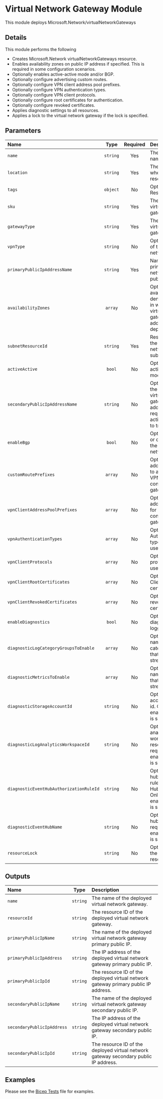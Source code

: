 # Virtual Network Gateway Module

This module deploys Microsoft.Network/virtualNetworkGateways

## Details

This module performs the following

- Creates Microsoft.Network virtualNetworkGateways resource.
- Enables availability zones on public IP address if specified. This is required in some configuration scenarios.
- Optionally enables active-active mode and/or BGP.
- Optionally configure advertising custom routes.
- Optionally configure VPN client address pool prefixes.
- Optionally configure VPN authentication types.
- Optionally configure VPN client protocols.
- Optionally configure root certificates for authentication.
- Optionally configure revoked certificates.
- Applies diagnostic settings to all resources.
- Applies a lock to the virtual network gateway if the lock is specified.

## Parameters

| Name                                    | Type     | Required | Description                                                                                                                         |
| :-------------------------------------- | :------: | :------: | :---------------------------------------------------------------------------------------------------------------------------------- |
| `name`                                  | `string` | Yes      | The resource name.                                                                                                                  |
| `location`                              | `string` | Yes      | The geo-location where the resource lives.                                                                                          |
| `tags`                                  | `object` | No       | Optional. Resource tags.                                                                                                            |
| `sku`                                   | `string` | Yes      | The sku of this virtual network gateway.                                                                                            |
| `gatewayType`                           | `string` | Yes      | The type of this virtual network gateway.                                                                                           |
| `vpnType`                               | `string` | No       | Optional. The type of this virtual network gateway.                                                                                 |
| `primaryPublicIpAddressName`            | `string` | Yes      | Name of the primary virtual network gateway public IP address.                                                                      |
| `availabilityZones`                     | `array`  | No       | Optional. A list of availability zones denoting the zone in which the virtual network gateway public IP address should be deployed. |
| `subnetResourceId`                      | `string` | Yes      | Resource ID of the virtual network gateway subnet.                                                                                  |
| `activeActive`                          | `bool`   | No       | Optional. Enable active-active mode.                                                                                                |
| `secondaryPublicIpAddressName`          | `string` | No       | Optional. Name of the secondary virtual network gateway public IP address. Only required when activeActive is set to true.          |
| `enableBgp`                             | `bool`   | No       | Optional. Enable or disable BGP on the virtual network gateway.                                                                     |
| `customRoutePrefixes`                   | `array`  | No       | Optional. The additional routes to advertise to VPN clients connecting to the gateway.                                              |
| `vpnClientAddressPoolPrefixes`          | `array`  | No       | Optional. The address prefixes for VPN clients connecting to the gateway.                                                           |
| `vpnAuthenticationTypes`                | `array`  | No       | Optional. The VPN Authentication type(s) to be used.                                                                                |
| `vpnClientProtocols`                    | `array`  | No       | Optional. The VPN protocol(s) to be used.                                                                                           |
| `vpnClientRootCertificates`             | `array`  | No       | Optional. The VPN Client root certificates.                                                                                         |
| `vpnClientRevokedCertificates`          | `array`  | No       | Optional. VPN revoked certificates.                                                                                                 |
| `enableDiagnostics`                     | `bool`   | No       | Optional. Enable diagnostic logging.                                                                                                |
| `diagnosticLogCategoryGroupsToEnable`   | `array`  | No       | Optional. The name of log category groups that will be streamed.                                                                    |
| `diagnosticMetricsToEnable`             | `array`  | No       | Optional. The name of metrics that will be streamed.                                                                                |
| `diagnosticStorageAccountId`            | `string` | No       | Optional. Storage account resource id. Only required if enableDiagnostics is set to true.                                           |
| `diagnosticLogAnalyticsWorkspaceId`     | `string` | No       | Optional. Log analytics workspace resource id. Only required if enableDiagnostics is set to true.                                   |
| `diagnosticEventHubAuthorizationRuleId` | `string` | No       | Optional. Event hub authorization rule for the Event Hubs namespace. Only required if enableDiagnostics is set to true.             |
| `diagnosticEventHubName`                | `string` | No       | Optional. Event hub name. Only required if enableDiagnostics is set to true.                                                        |
| `resourceLock`                          | `string` | No       | Optional. Specify the type of resource lock.                                                                                        |

## Outputs

| Name                       | Type     | Description                                                                          |
| :------------------------- | :------: | :----------------------------------------------------------------------------------- |
| `name`                     | `string` | The name of the deployed virtual network gateway.                                    |
| `resourceId`               | `string` | The resource ID of the deployed virtual network gateway.                             |
| `primaryPublicIpName`      | `string` | The name of the deployed virtual network gateway primary public IP.                  |
| `primaryPublicIpAddress`   | `string` | The IP address of the deployed virtual network gateway primary public IP.            |
| `primaryPublicIpId`        | `string` | The resource ID of the deployed virtual network gateway primary public IP address.   |
| `secondaryPublicIpName`    | `string` | The name of the deployed virtual network gateway secondary public IP.                |
| `secondaryPublicIpAddress` | `string` | The IP address of the deployed virtual network gateway secondary public IP.          |
| `secondaryPublicIpId`      | `string` | The resource ID of the deployed virtual network gateway secondary public IP address. |

## Examples

Please see the [Bicep Tests](test/main.test.bicep) file for examples.